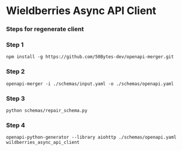 # Wieldberries Async API Client

### Steps for regenerate client

### Step 1
```shell
npm install -g https://github.com/50Bytes-dev/openapi-merger.git
```

### Step 2
```shell
openapi-merger -i ./schemas/input.yaml -o ./schemas/openapi.yaml
```

### Step 3
```shell
python schemas/repair_schema.py
```

### Step 4
```shell
openapi-python-generator --library aiohttp ./schemas/openapi.yaml wildberries_async_api_client
```